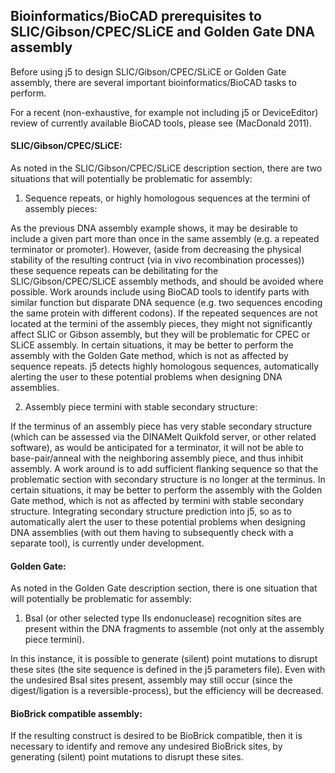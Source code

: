## Bioinformatics/BioCAD prerequisites to SLIC/Gibson/CPEC/SLiCE and Golden Gate DNA assembly

Before using j5 to design SLIC/Gibson/CPEC/SLiCE or Golden Gate assembly, there are several important bioinformatics/BioCAD tasks to perform.

For a recent (non-exhaustive, for example not including j5 or DeviceEditor) review of currently available BioCAD tools, please see (MacDonald 2011).

#### SLIC/Gibson/CPEC/SLiCE:

As noted in the SLIC/Gibson/CPEC/SLiCE description section, there are two situations that will potentially be problematic for assembly:

1) Sequence repeats, or highly homologous sequences at the termini of assembly pieces:

As the previous DNA assembly example shows, it may be desirable to include a given part more than once in the same assembly (e.g. a repeated terminator or promoter). However, (aside from decreasing the physical stability of the resulting contruct (via in vivo recombination processes)) these sequence repeats can be debilitating for the SLIC/Gibson/CPEC/SLiCE assembly methods, and should be avoided where possible. Work arounds include using BioCAD tools to identify parts with similar function but disparate DNA sequence (e.g. two sequences encoding the same protein with different codons). If the repeated sequences are not located at the termini of the assembly pieces, they might not significantly affect SLIC or Gibson assembly, but they will be problematic for CPEC or SLiCE assembly. In certain situations, it may be better to perform the assembly with the Golden Gate method, which is not as affected by sequence repeats. j5 detects highly homologous sequences, automatically alerting the user to these potential problems when designing DNA assemblies.

2) Assembly piece termini with stable secondary structure:

If the terminus of an assembly piece has very stable secondary structure (which can be assessed via the DINAMelt Quikfold server, or other related software), as would be anticipated for a terminator, it will not be able to base-pair/anneal with the neighboring assembly piece, and thus inhibit assembly. A work around is to add sufficient flanking sequence so that the problematic section with secondary structure is no longer at the terminus. In certain situations, it may be better to perform the assembly with the Golden Gate method, which is not as affected by termini with stable secondary structure. Integrating secondary structure prediction into j5, so as to automatically alert the user to these potential problems when designing DNA assemblies (with out them having to subsequently check with a separate tool), is currently under development.

#### Golden Gate:

As noted in the Golden Gate description section, there is one situation that will potentially be problematic for assembly:

1) BsaI (or other selected type IIs endonuclease) recognition sites are present within the DNA fragments to assemble (not only at the assembly piece termini).

In this instance, it is possible to generate (silent) point mutations to disrupt these sites (the site sequence is defined in the j5 parameters file). Even with the undesired BsaI sites present, assembly may still occur (since the digest/ligation is a reversible-process), but the efficiency will be decreased.

#### BioBrick compatible assembly:

If the resulting construct is desired to be BioBrick compatible, then it is necessary to identify and remove any undesired BioBrick sites, by generating (silent) point mutations to disrupt these sites.
